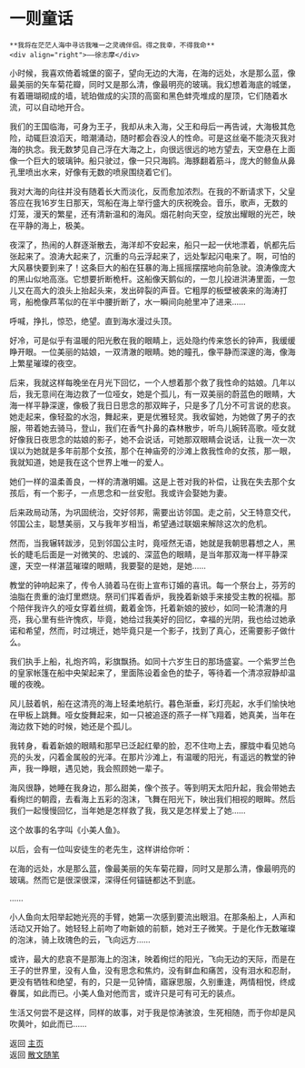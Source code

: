 # 一则童话

```{tip} 
**我将在茫茫人海中寻访我唯一之灵魂伴侣。得之我幸，不得我命**       
<div align="right">——徐志摩</div>
```

小时候，我喜欢倚着城堡的窗子，望向无边的大海，在海的远处，水是那么蓝，像最美丽的矢车菊花瓣，同时又是那么清，像最明亮的玻璃。我幻想着海底的城堡，有着珊瑚砌成的墙，琥珀做成的尖顶的高窗和黑色蚌壳堆成的屋顶，它们随着水流，可以自动地开合。

我们的王国临海，可身为王子，我却从未入海，父王和母后一再告诫，大海极其危险，动辄巨浪滔天，暗潮涌动，随时都会吞没人的性命。可是这丝毫不能浇灭我对海的执念。我无数梦见自己浮在大海之上，向很远很远的地方望去，天空悬在上面像一个巨大的玻璃钟。船只驶过，像一只只海鸥。海豚翻着筋斗，庞大的鲸鱼从鼻孔里喷出水来，好像有无数的喷泉围绕着它们。

我对大海的向往并没有随着长大而淡化，反而愈加浓烈。在我的不断请求下，父皇答应在我16岁生日那天，驾船在海上举行盛大的庆祝晚会。音乐，歌声，无数的灯笼，漫天的繁星，还有清新温和的海风。烟花射向天空，绽放出耀眼的光芒，映在平静的海上，极美。

夜深了，热闹的人群逐渐散去，海洋却不安起来，船只一起一伏地漂着，帆都先后张起来了。浪涛大起来了，沉重的乌云浮起来了，远处掣起闪电来了。啊，可怕的大风暴快要到来了！这条巨大的船在狂暴的海上摇摇摆摆地向前急驶。浪涛像庞大的黑山似地高涨。它想要折断桅杆。这船像天鹅似的，一忽儿投进洪涛里面，一忽儿又在高大的浪头上抬起头来，发出碎裂的声音。它粗厚的板壁被袭来的海涛打弯，船桅像芦苇似的在半中腰折断了，水一瞬间向舱里冲了进来……

呼喊，挣扎，惊恐，绝望。直到海水漫过头顶。

好冷，可是似乎有温暖的阳光敷在我的眼睛上，远处隐约传来悠长的钟声，我缓缓睁开眼。一位美丽的姑娘，一双清澈的眼睛。她的瞳孔，像平静而深邃的海，像海上繁星璀璨的夜空。

后来，我就这样每晚坐在月光下回忆，一个人想着那个救了我性命的姑娘。几年以后，我无意间在海边救了一位哑女，她是个孤儿，有一双美丽的蔚蓝色的眼睛，大海一样平静深邃，像极了我日日思念的那双眸子，只是多了几分不可言说的悲哀。她走起来，像轻盈的水泡，舞起来，更是优雅轻灵。我收留她，为她做了男子的衣服，带着她去骑马，登山，我们在香气扑鼻的森林散步，听鸟儿婉转高歌。哑女就好像我日夜思念的姑娘的影子，她不会说话，可她那双眼睛会说话，让我一次一次误以为她就是多年前那个女孩，那个在神庙旁的沙滩上救我性命的女孩，那一眼，我就知道，她是我在这个世界上唯一的爱人。

她们一样的温柔善良，一样的清澈明媚。这是上苍对我的补偿，让我在失去那个女孩后，有一个影子，一点思念和一丝安慰。我或许会娶她为妻。

后来政局动荡，为巩固统治，交好邻邦，需要出访邻国。走之前，父王特意交代，邻国公主，聪慧美丽，又与我年岁相当，希望通过联姻来解除这次的危机。

然而，当我辗转跋涉，见到邻国公主时，竟哑然无语，她就是我朝思暮想之人，黑长的睫毛后面是一对微笑的、忠诚的、深蓝色的眼睛，是当年那双海一样平静深邃，天空一样湛蓝璀璨的眼睛，我要娶的是她，是她……

教堂的钟响起来了，传令人骑着马在街上宣布订婚的喜讯。每一个祭台上，芬芳的油脂在贵重的油灯里燃烧。祭司们挥着香炉，我挽着新娘手来接受主教的祝福。那个陪伴我许久的哑女穿着丝绸，戴着金饰，托着新娘的披纱，如同一轮清澈的月亮，我心里有些许愧疚，毕竟，她给过我美好的回忆，幸福的光阴，我也给过她承诺和希望，然而，时过境迁，她毕竟只是一个影子，找到了真心，还需要影子做什么。

我们执手上船，礼炮齐鸣，彩旗飘扬。如同十六岁生日的那场盛宴。一个紫罗兰色的皇家帐篷在船中央架起来了，里面陈设着金色的垫子，等待着一个清凉寂静却温暖的夜晚。

风儿鼓着帆，船在这清亮的海上轻柔地航行。暮色渐垂，彩灯亮起，水手们愉快地在甲板上跳舞。哑女旋舞起来，如一只被追逐的燕子一样飞翔着，她真美，当年在海边救下她的时候，她还是个孤儿。

我转身，看着新娘的眼睛和那早已泛起红晕的脸，忍不住吻上去，朦胧中看见她乌亮的头发，闪着金属般的光泽。在那片沙滩上，有温暖的阳光，有遥远的教堂的钟声，我一睁眼，遇见她，我会照顾她一辈子。

海风很静，她睡在我身边，那么甜美，像个孩子。等到明天太阳升起，我会带她去看绚烂的朝霞，去看海上五彩的泡沫，飞舞在阳光下，映出我们相视的眼眸。然后我们一起慢慢回忆，当年她是怎样救了我，我又是怎样爱上了她……

这个故事的名字叫《小美人鱼》。

以后，会有一位叫安徒生的老先生，这样讲给你听：

在海的远处，水是那么蓝，像最美丽的矢车菊花瓣，同时又是那么清，像最明亮的玻璃。然而它是很深很深，深得任何锚链都达不到底。

……

小人鱼向太阳举起她光亮的手臂，她第一次感到要流出眼泪。在那条船上，人声和活动又开始了。她轻轻上前吻了吻新娘的前额，她对王子微笑。于是化作无数璀璨的泡沫，骑上玫瑰色的云，飞向远方……

或许，最大的悲哀不是那海上的泡沫，映着绚烂的阳光，飞向无边的天际，而是在王子的世界里，没有人鱼，没有思念和焦灼，没有鲜血和痛苦，没有泪水和忍耐，更没有牺牲和绝望，有的，只是一见钟情，寤寐思服，久别重逢，两情相悦，终成眷属，如此而已。小美人鱼对他而言，或许只是可有可无的装点。

生活又何尝不是这样，同样的故事，对于我是惊涛骇浪，生死相随，而于你却是风吹黄叶，如此而已……



返回 [主页](../../../intro.md)   
返回 [散文随笔](../../../posts/essaycollection.md)